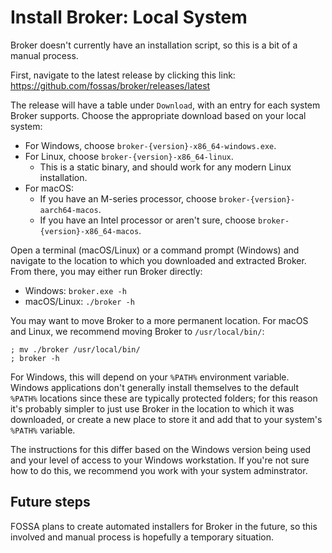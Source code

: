 
# Install Broker: Local System

Broker doesn't currently have an installation script, so this is a bit of a manual process.

First, navigate to the latest release by clicking this link: https://github.com/fossas/broker/releases/latest

The release will have a table under `Download`, with an entry for each system Broker supports.
Choose the appropriate download based on your local system:

- For Windows, choose `broker-{version}-x86_64-windows.exe`.
- For Linux, choose `broker-{version}-x86_64-linux`.
  - This is a static binary, and should work for any modern Linux installation.
- For macOS:
  - If you have an M-series processor, choose `broker-{version}-aarch64-macos`.
  - If you have an Intel processor or aren't sure, choose `broker-{version}-x86_64-macos`.

Open a terminal (macOS/Linux) or a command prompt (Windows) and navigate to the location to which you downloaded and extracted Broker.
From there, you may either run Broker directly:

- Windows: `broker.exe -h`
- macOS/Linux: `./broker -h`

You may want to move Broker to a more permanent location.
For macOS and Linux, we recommend moving Broker to `/usr/local/bin/`:

```
; mv ./broker /usr/local/bin/
; broker -h
```

For Windows, this will depend on your `%PATH%` environment variable.
Windows applications don't generally install themselves to the default `%PATH%` locations since these are typically protected folders;
for this reason it's probably simpler to just use Broker in the location to which it was downloaded, or create a new place to store it
and add that to your system's `%PATH%` variable.

The instructions for this differ based on the Windows version being used and your level of access to your Windows workstation.
If you're not sure how to do this, we recommend you work with your system adminstrator.

## Future steps

FOSSA plans to create automated installers for Broker in the future,
so this involved and manual process is hopefully a temporary situation.
